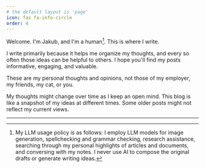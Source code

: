 ```yaml
---
# the default layout is 'page'
icon: fas fa-info-circle
order: 4
---
```


Welcome. I'm Jakub, and I'm a human[^1]. This is where I write.

I write primarily because it helps me organize my thoughts, and every so often those ideas can be helpful to others. I hope you'll find my posts informative, engaging, and valuable.

These are my personal thoughts and opinions, not those of my employer, my friends, my cat, or you.

My thoughts might change over time as I keep an open mind. This blog is like a snapshot of my ideas at different times. Some older posts might not reflect my current views.

---

[^1]: My LLM usage policy is as follows: I employ LLM models for image generation, spellchecking and grammar checking, research assistance, searching through my personal highlights of articles and documents, and conversing with my notes. I never use AI to compose the original drafts or generate writing ideas.
